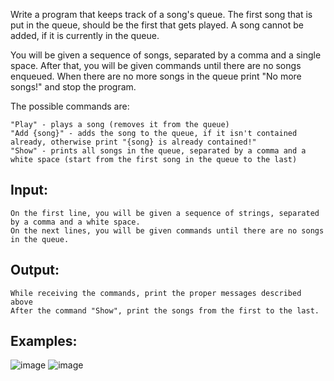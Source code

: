 Write a program that keeps track of a song's queue. The first song that is put in the queue, should be the first that gets played. A song cannot be added, if it is currently in the queue.

You will be given a sequence of songs, separated by a comma and a single space. After that, you will be given commands until there are no songs enqueued. When there are no more songs in the queue print "No more songs!" and stop the program.

The possible commands are:

	"Play" - plays a song (removes it from the queue)
	"Add {song}" - adds the song to the queue, if it isn't contained already, otherwise print "{song} is already contained!"
	"Show" - prints all songs in the queue, separated by a comma and a white space (start from the first song in the queue to the last)

## Input: 

	On the first line, you will be given a sequence of strings, separated by a comma and a white space.
	On the next lines, you will be given commands until there are no songs in the queue.

## Output:

	While receiving the commands, print the proper messages described above
	After the command "Show", print the songs from the first to the last.

## Examples:

![image](https://user-images.githubusercontent.com/45227327/212543857-f73ca054-547a-4601-bb92-0d79f1749762.png)
![image](https://user-images.githubusercontent.com/45227327/212543879-e7683685-7c7d-4435-80fa-03531c29e929.png)
